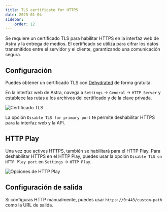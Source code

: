 ```yaml
---
title: TLS certificate for HTTPS
date: 2025-01-04
sidebar:
    order: 12
---
```


Se requiere un certificado TLS para habilitar HTTPS en la interfaz web de Astra y la entrega de medios. El certificado se utiliza para cifrar los datos transmitidos entre el servidor y el cliente, garantizando una comunicación segura.

## Configuración

Puedes obtener un certificado TLS con [Dehydrated](/en/articles/tools-and-utilities/dehydrated) de forma gratuita.

En la interfaz web de Astra, navega a `Settings` → `General` → `HTTP Server` y establece las rutas a los archivos del certificado y de la clave privada.

![Certificado TLS](https://cdn.cesbo.com/help/astra/delivery/http-hls/https/tls-certificate.png)

La opción `Disable TLS for primary port` te permite deshabilitar HTTPS para la interfaz web y la API.

## HTTP Play

Una vez que actives HTTPS, también se habilitará para el HTTP Play. Para deshabilitar HTTPS en el HTTP Play, puedes usar la opción `Disable TLS on HTTP Play port` en `Settings` → `HTTP Play`.

![Opciones de HTTP Play](https://cdn.cesbo.com/help/astra/delivery/http-hls/https/http-play.png)

## Configuración de salida

Si configuras HTTP manualmente, puedes usar `https://0:443/custom-path` como la URL de salida.